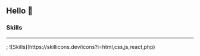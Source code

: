 ## Hello 👋

### Skills
<hr style="border: 0.3px solid #ccc;" />;
![Skills](https://skillicons.dev/icons?i=html,css,js,react,php)
